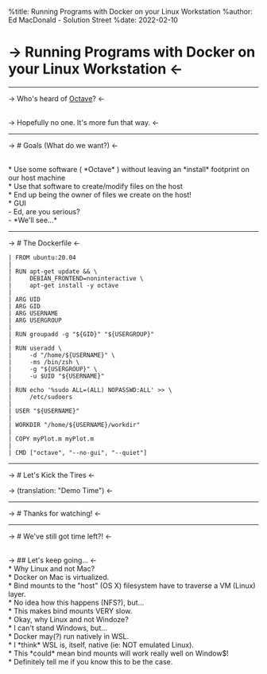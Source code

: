 %title: Running Programs with Docker on your Linux Workstation 
%author: Ed MacDonald - Solution Street
%date: 2022-02-10

-> Running Programs with Docker on your Linux Workstation <-
=========

-------------------------------------------------
-> Who's heard of [Octave](https://www.gnu.org/software/octave/)? <-

<br>
-> Hopefully no one. It's more fun that way. <-

-------------------------------------------------

-> # Goals (What do we want?) <-

<br>
* Use some software ( *Octave* ) without leaving an *install* footprint on our host machine
<br>
* Use that software to create/modify files on the host
<br>
* End up being the owner of files we create on the host!
<br>
* GUI
<br>
   - Ed, are you serious?  
      <br> 
   - *We'll see...*

-------------------------------------------------

-> # The Dockerfile <-

```
| FROM ubuntu:20.04
| 
| RUN apt-get update && \ 
|     DEBIAN_FRONTEND=noninteractive \ 
|     apt-get install -y octave
|
| ARG UID
| ARG GID
| ARG USERNAME
| ARG USERGROUP
|
| RUN groupadd -g "${GID}" "${USERGROUP}"
| 
| RUN useradd \ 
|     -d "/home/${USERNAME}" \ 
|     -ms /bin/zsh \ 
|     -g "${USERGROUP}" \ 
|     -u $UID "${USERNAME}"
| 
| RUN echo '%sudo ALL=(ALL) NOPASSWD:ALL' >> \ 
|     /etc/sudoers
| 
| USER "${USERNAME}"
| 
| WORKDIR "/home/${USERNAME}/workdir"
| 
| COPY myPlot.m myPlot.m
| 
| CMD ["octave", "--no-gui", "--quiet"]
```

-------------------------------------------------

-> # Let's Kick the Tires <-

-> (translation: "Demo Time") <-

-------------------------------------------------

-> # Thanks for watching! <-

-------------------------------------------------

-> # We've still got time left?! <-

<br>
-> ## Let's keep going... <-

<br>
* Why Linux and not Mac?
<br>
   * Docker on Mac is virtualized.
<br>
   * Bind mounts to the "host" (OS X) filesystem have to traverse a VM (Linux) layer.
<br>
   * No idea how this happens (NFS?), but...
<br>
   * This makes bind mounts VERY slow.
<br>
* Okay, why Linux and not Windoze?
<br>
   * I can't stand Windows, but...
<br>
   * Docker may(?) run natively in WSL.
<br>
   * I *think* WSL is, itself, native (ie: NOT emulated Linux).
<br>
   * This *could* mean bind mounts will work really well on Window$!
<br>
   * Definitely tell me if you know this to be the case.
